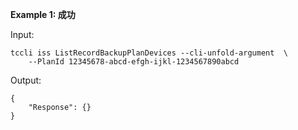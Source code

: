 **Example 1: 成功**

 

Input: 

```
tccli iss ListRecordBackupPlanDevices --cli-unfold-argument  \
    --PlanId 12345678-abcd-efgh-ijkl-1234567890abcd
```

Output: 
```
{
    "Response": {}
}
```

